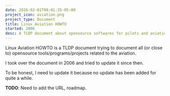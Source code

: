 ```yaml
---
date: 2016-02-01T08:01:35-05:00
project_icon: aviation.png
project_type: Document
title: Linux Aviation HOWTO
started: 2006
desc: A TLDP document about opensource softwares for pilots and aviation in general.
---
```


Linux Aviation HOWTO is a TLDP document trying to document all (or close to) opensource tools/programs/projects related to the aviation.

I took over the document in 2006 and tried to update it since then.

To be honest, I need to update it because no update has been added for quite a while.

**TODO**: Need to add the URL, roadmap.